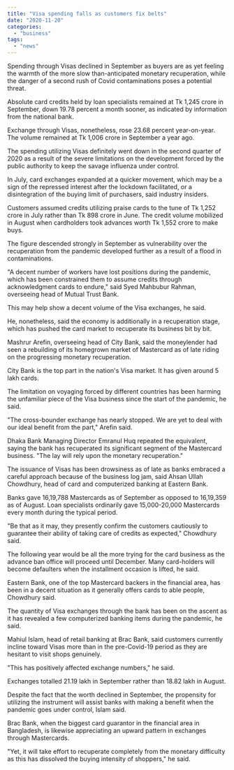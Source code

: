 ```yaml
---
title: "Visa spending falls as customers fix belts"
date: "2020-11-20"
categories: 
  - "business"
tags: 
  - "news"
---
```


Spending through Visas declined in September as buyers are as yet feeling the warmth of the more slow than-anticipated monetary recuperation, while the danger of a second rush of Covid contaminations poses a potential threat.

Absolute card credits held by loan specialists remained at Tk 1,245 crore in September, down 19.78 percent a month sooner, as indicated by information from the national bank.

Exchange through Visas, nonetheless, rose 23.68 percent year-on-year. The volume remained at Tk 1,006 crore in September a year ago.

The spending utilizing Visas definitely went down in the second quarter of 2020 as a result of the severe limitations on the development forced by the public authority to keep the savage influenza under control.

In July, card exchanges expanded at a quicker movement, which may be a sign of the repressed interest after the lockdown facilitated, or a disintegration of the buying limit of purchasers, said industry insiders.

Customers assumed credits utilizing praise cards to the tune of Tk 1,252 crore in July rather than Tk 898 crore in June. The credit volume mobilized in August when cardholders took advances worth Tk 1,552 crore to make buys.

The figure descended strongly in September as vulnerability over the recuperation from the pandemic developed further as a result of a flood in contaminations.

"A decent number of workers have lost positions during the pandemic, which has been constrained them to assume credits through acknowledgment cards to endure," said Syed Mahbubur Rahman, overseeing head of Mutual Trust Bank.

This may help show a decent volume of the Visa exchanges, he said.

He, nonetheless, said the economy is additionally in a recuperation stage, which has pushed the card market to recuperate its business bit by bit.

Mashrur Arefin, overseeing head of City Bank, said the moneylender had seen a rebuilding of its homegrown market of Mastercard as of late riding on the progressing monetary recuperation.

City Bank is the top part in the nation's Visa market. It has given around 5 lakh cards.

The limitation on voyaging forced by different countries has been harming the unfamiliar piece of the Visa business since the start of the pandemic, he said.

"The cross-bounder exchange has nearly stopped. We are yet to deal with our ideal benefit from the part," Arefin said.

Dhaka Bank Managing Director Emranul Huq repeated the equivalent, saying the bank has recuperated its significant segment of the Mastercard business. "The lay will rely upon the monetary recuperation."

The issuance of Visas has been drowsiness as of late as banks embraced a careful approach because of the business log jam, said Ahsan Ullah Chowdhury, head of card and computerized banking at Eastern Bank.

Banks gave 16,19,788 Mastercards as of September as opposed to 16,19,359 as of August. Loan specialists ordinarily gave 15,000-20,000 Mastercards every month during the typical period.

"Be that as it may, they presently confirm the customers cautiously to guarantee their ability of taking care of credits as expected," Chowdhury said.

The following year would be all the more trying for the card business as the advance ban office will proceed until December. Many card-holders will become defaulters when the installment occasion is lifted, he said.

Eastern Bank, one of the top Mastercard backers in the financial area, has been in a decent situation as it generally offers cards to able people, Chowdhury said.

The quantity of Visa exchanges through the bank has been on the ascent as it has revealed a few computerized banking items during the pandemic, he said.

Mahiul Islam, head of retail banking at Brac Bank, said customers currently incline toward Visas more than in the pre-Covid-19 period as they are hesitant to visit shops genuinely.

"This has positively affected exchange numbers," he said.

Exchanges totalled 21.19 lakh in September rather than 18.82 lakh in August.

Despite the fact that the worth declined in September, the propensity for utilizing the instrument will assist banks with making a benefit when the pandemic goes under control, Islam said.

Brac Bank, when the biggest card guarantor in the financial area in Bangladesh, is likewise appreciating an upward pattern in exchanges through Mastercards.

"Yet, it will take effort to recuperate completely from the monetary difficulty as this has dissolved the buying intensity of shoppers," he said.
